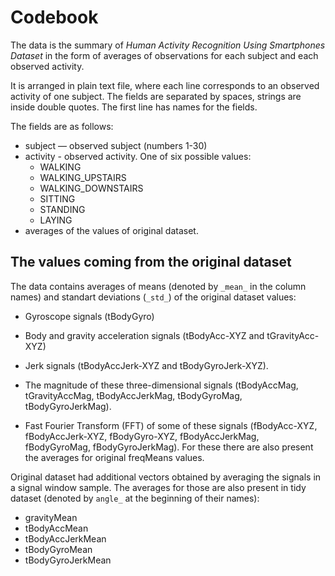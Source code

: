 # Codebook

The data is the summary of *Human Activity Recognition Using Smartphones Dataset* in the form of averages of observations for each subject and each observed activity.

It is arranged in plain text file, where each line corresponds to an observed activity of one subject. The fields are separated by spaces, strings are inside double quotes. The first line has names for the fields.

The fields are as follows:

* subject — observed subject (numbers 1-30)
* activity - observed activity. One of six possible values:
  * WALKING
  * WALKING_UPSTAIRS
  * WALKING_DOWNSTAIRS
  * SITTING
  * STANDING
  * LAYING
* averages of the values of original dataset.

## The values coming from the original dataset

The data contains averages of means (denoted by `_mean_` in the column names) and standart deviations (`_std_`) of the original dataset values:

* Gyroscope signals (tBodyGyro)

* Body and gravity acceleration signals (tBodyAcc-XYZ and tGravityAcc-XYZ)

* Jerk signals (tBodyAccJerk-XYZ and tBodyGyroJerk-XYZ).

* The magnitude of these three-dimensional signals (tBodyAccMag, tGravityAccMag, tBodyAccJerkMag, tBodyGyroMag, tBodyGyroJerkMag). 

* Fast Fourier Transform (FFT) of some of these signals (fBodyAcc-XYZ, fBodyAccJerk-XYZ, fBodyGyro-XYZ, fBodyAccJerkMag, fBodyGyroMag, fBodyGyroJerkMag). For these there are also present the averages for original freqMeans values.

Original dataset had additional vectors obtained by averaging the signals in a signal window sample. The averages for those are also present in tidy dataset (denoted by `angle_` at the beginning of their names):

* gravityMean
* tBodyAccMean
* tBodyAccJerkMean
* tBodyGyroMean
* tBodyGyroJerkMean